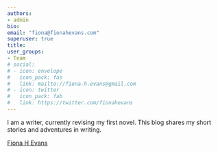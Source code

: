 ```yaml
---
authors:
- admin
bio: 
email: "fiona@fionahevans.com"
superuser: true
title: 
user_groups:
- Team
# social:
# - icon: envelope
#   icon_pack: fas
#   link: mailto://fiona.h.evans@gmail.com
# - icon: twitter
#   icon_pack: fab
#   link: https://twitter.com/fionahevans
---
```



I am a writer, currently revising my first novel. This blog shares my short stories and adventures in writing. 


<i class="fab fa-twitter" style="color:#2d8aa9"></i><a href="https://twitter.com/FionaHEvans">
Fiona H Evans</a>


 



